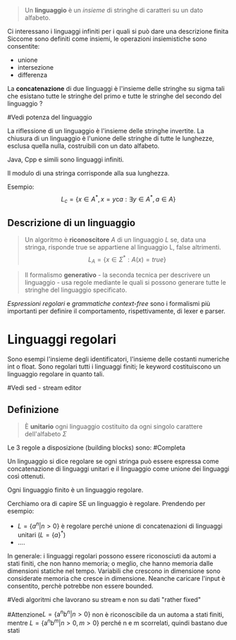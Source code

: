 > Un **linguaggio** è un *insieme* di stringhe di caratteri su un dato alfabeto.

Ci interessano i linguaggi infiniti per i quali si può dare una descrizione finita
Siccome sono definiti come insiemi, le operazioni insiemistiche sono consentite:
- unione
- intersezione
- differenza

La **concatenazione** di due linguaggi è l'insieme delle stringhe su sigma tali che esistano tutte le stringhe del primo e tutte le stringhe del secondo del linguaggio ?

#Vedi potenza del linguaggio

La riflessione di un linguaggio è l'insieme delle stringhe invertite. La chiusura di un linguaggio è l'unione delle stringhe di tutte le lunghezze, esclusa quella nulla, costruibili con un dato alfabeto.

Java, Cpp e simili sono linguaggi infiniti.

Il modulo di una stringa corrisponde alla sua lunghezza.

Esempio: $$L_c = \{x \in A^*, x=y\text{c}a : \exists y \in A^*, a \in A\}$$
## Descrizione di un linguaggio
> Un algoritmo è **riconoscitore** *A* di un linguaggio *L* se, data una stringa, risponde true se appartiene al linguaggio L, false altrimenti.
$$L_A = \{x \in \Sigma^* : A(x) = true\}$$

> Il formalismo **generativo** - la seconda tecnica per descrivere un linguaggio - usa regole mediante le quali si possono generare tutte le stringhe del linguaggio specificato.


*Espressioni regolari* e *grammatiche context-free* sono i formalismi più importanti per definire il comportamento, rispettivamente, di lexer e parser.

# Linguaggi regolari
Sono esempi l'insieme degli identificatori, l'insieme delle costanti numeriche int o float. Sono regolari tutti i linguaggi finiti; le keyword costituiscono un linguaggio regolare in quanto tali.

#Vedi sed - stream editor

## Definizione
> È **unitario** ogni linguaggio costituito da ogni singolo carattere dell'alfabeto $\Sigma$


Le 3 regole a disposizione (building blocks) sono: #Completa

Un linguaggio si dice regolare se ogni stringa può essere espressa come concatenazione di linguaggi unitari e il linguaggio come unione dei linguaggi così ottenuti.

Ogni linguaggio finito è un linguaggio regolare.

Cerchiamo ora di capire SE un linguaggio è regolare. Prendendo per esempio:
- $L = \{ a^n | n > 0 \}$ è regolare perché unione di concatenazioni di linguaggi unitari ($L = \{a\}^*$)
- ....

In generale: i linguaggi regolari possono essere riconosciuti da automi a stati finiti, che non hanno memoria; o meglio, che hanno memoria dalle dimensioni statiche nel tempo. Variabili che crescono in dimensione sono considerate memoria che cresce in dimensione. Neanche caricare l'input è consentito, perchè potrebbe non essere bounded.

#Vedi algoritmi che lavorano su stream e non su dati "rather fixed"

#Attenzione$L = \{\text{a}^n \text{b}^n| n > 0\}$ non è riconoscibile da un automa a stati finiti, mentre $L = \{\text{a}^n \text{b}^m| n > 0, m > 0\}$ perché n e m scorrelati, quindi bastano due stati
